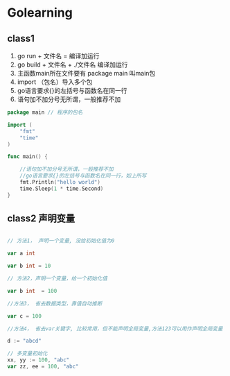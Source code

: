 <!--
 * @Author: zzzzztw
 * @Date: 2023-03-31 10:16:52
 * @LastEditors: Do not edit
 * @LastEditTime: 2023-04-21 00:22:51
 * @FilePath: /Golearning/README.md
-->
# Golearning

## class1
1. go run + 文件名 = 编译加运行   
2. go build + 文件名 + ./文件名 编译加运行
3. 主函数main所在文件要有 package main 叫main包
4. import （包名）导入多个包
5. go语言要求{}的左括号与函数名在同一行
6. 语句加不加分号无所谓，一般推荐不加
```go
package main // 程序的包名

import (
	"fmt"
	"time"
)

func main() {

	//语句加不加分号无所谓，一般推荐不加
	//go语言要求{}的左括号与函数名在同一行，如上所写
	fmt.Println("hello world")
	time.Sleep(1 * time.Second)
}


```

## class2 声明变量

```go

// 方法1， 声明一个变量, 没给初始化值为0

var a int

var b int = 10

// 方法2，声明一个变量，给一个初始化值

var b int  = 100

//方法3， 省去数据类型，靠值自动推断

var c = 100

//方法4， 省去var关键字, 比较常用，但不能声明全局变量,方法123可以用作声明全局变量

d := "abcd"

// 多变量初始化
xx, yy := 100, "abc"
var zz, ee = 100, "abc"

```
